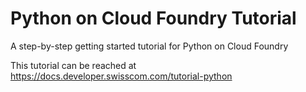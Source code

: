 # Python on Cloud Foundry Tutorial

A step-by-step getting started tutorial for Python on Cloud Foundry

This tutorial can be reached at <https://docs.developer.swisscom.com/tutorial-python>
